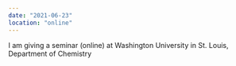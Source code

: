```yaml
---
date: "2021-06-23"
location: "online"
---
```


I am giving a seminar (online) at Washington University in St. Louis, Department of Chemistry
